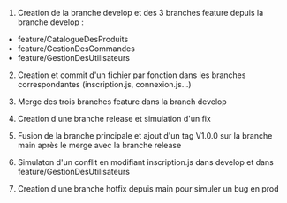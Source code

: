 1. Creation de la branche develop et des 3 branches feature depuis la branche develop :  
- feature/CatalogueDesProduits
- feature/GestionDesCommandes
- feature/GestionDesUtilisateurs

2. Creation et commit d'un fichier par fonction dans les branches correspondantes (inscription.js, connexion.js...)

3. Merge des trois branches feature dans la branch develop

4. Creation d'une branche release et simulation d'un fix 

5. Fusion de la branche principale et ajout d'un tag V1.0.0 sur la branche main après le merge avec la branche release

6. Simulaton d'un conflit en modifiant inscription.js dans develop et dans feature/GestionDesUtilisateurs 

7. Creation d'une branche hotfix depuis main pour simuler un bug en prod